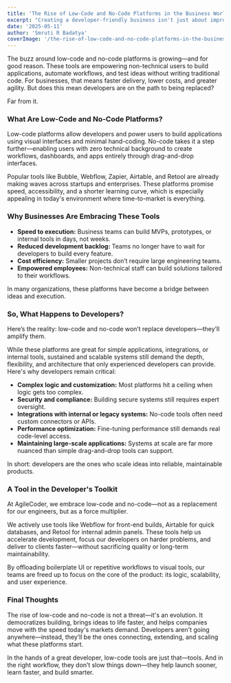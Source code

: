 ```yaml
---
title: 'The Rise of Low-Code and No-Code Platforms in the Business World'
excerpt: "Creating a developer-friendly business isn't just about improving workflows—it's about fostering an environment that empowers developers to be their best. In this blog, we explore why prioritizing developer experience can drive productivity, reduce turnover, and ultimately lead to better products and faster time-to-market."
date: '2025-05-11'
author: 'Smruti R Badatya'
coverImage: '/the-rise-of-low-code-and-no-code-platforms-in-the-business-world.jpg'
---
```


The buzz around low-code and no-code platforms is growing—and for good reason. These tools are empowering non-technical users to build applications, automate workflows, and test ideas without writing traditional code. For businesses, that means faster delivery, lower costs, and greater agility. But does this mean developers are on the path to being replaced?

Far from it.

### What Are Low-Code and No-Code Platforms?
Low-code platforms allow developers and power users to build applications using visual interfaces and minimal hand-coding. No-code takes it a step further—enabling users with zero technical background to create workflows, dashboards, and apps entirely through drag-and-drop interfaces.

Popular tools like Bubble, Webflow, Zapier, Airtable, and Retool are already making waves across startups and enterprises. These platforms promise speed, accessibility, and a shorter learning curve, which is especially appealing in today's environment where time-to-market is everything.

### Why Businesses Are Embracing These Tools
- **Speed to execution:** Business teams can build MVPs, prototypes, or internal tools in days, not weeks.
- **Reduced development backlog:** Teams no longer have to wait for developers to build every feature.
- **Cost efficiency:** Smaller projects don’t require large engineering teams.
- **Empowered employees:** Non-technical staff can build solutions tailored to their workflows.

In many organizations, these platforms have become a bridge between ideas and execution.

### So, What Happens to Developers?
Here’s the reality: low-code and no-code won’t replace developers—they’ll amplify them.

While these platforms are great for simple applications, integrations, or internal tools, sustained and scalable systems still demand the depth, flexibility, and architecture that only experienced developers can provide. Here's why developers remain critical:

- **Complex logic and customization:** Most platforms hit a ceiling when logic gets too complex.
- **Security and compliance:** Building secure systems still requires expert oversight.
- **Integrations with internal or legacy systems:** No-code tools often need custom connectors or APIs.
- **Performance optimization:** Fine-tuning performance still demands real code-level access.
- **Maintaining large-scale applications:** Systems at scale are far more nuanced than simple drag-and-drop tools can support.

In short: developers are the ones who scale ideas into reliable, maintainable products.

### A Tool in the Developer's Toolkit
At AgileCoder, we embrace low-code and no-code—not as a replacement for our engineers, but as a force multiplier.

We actively use tools like Webflow for front-end builds, Airtable for quick databases, and Retool for internal admin panels. These tools help us accelerate development, focus our developers on harder problems, and deliver to clients faster—without sacrificing quality or long-term maintainability.

By offloading boilerplate UI or repetitive workflows to visual tools, our teams are freed up to focus on the core of the product: its logic, scalability, and user experience.

### Final Thoughts
The rise of low-code and no-code is not a threat—it's an evolution. It democratizes building, brings ideas to life faster, and helps companies move with the speed today's markets demand. Developers aren't going anywhere—instead, they’ll be the ones connecting, extending, and scaling what these platforms start.

In the hands of a great developer, low-code tools are just that—tools. And in the right workflow, they don’t slow things down—they help launch sooner, learn faster, and build smarter.